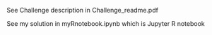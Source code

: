 See Challenge description in Challenge_readme.pdf

See my solution in myRnotebook.ipynb  which is Jupyter R notebook  
